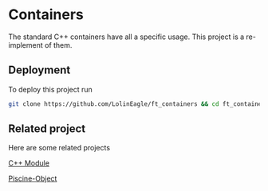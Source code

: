 # Containers
The standard C++ containers have all a specific usage. This project is a re-implement of them.

## Deployment
To deploy this project run
```bash
git clone https://github.com/LolinEagle/ft_containers && cd ft_containers && make run
```

## Related project
Here are some related projects

[C++ Module](https://github.com/LolinEagle/CPP)

[Piscine-Object](https://github.com/LolinEagle/Piscine-Object)
